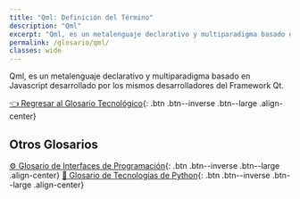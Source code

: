 ```yaml
---
title: "Qml: Definición del Término"
description: "Qml"
excerpt: "Qml, es un metalenguaje declarativo y multiparadigma basado en Javascript desarrollado por los mismos desarrolladores del Framework Qml."
permalink: /glosario/qml/
classes: wide
---
```


Qml, es un metalenguaje declarativo y multiparadigma basado en Javascript desarrollado por los mismos desarrolladores del Framework Qt.

[👈 Regresar al Glosario Tecnológico](/glosario/){: .btn .btn--inverse .btn--large .align-center}

## Otros Glosarios

[⚙ Glosario de Interfaces de Programación](/glosario/completo-tecnologias-python/){: .btn .btn--inverse .btn--large .align-center}
[🐍 Glosario de Tecnologías de Python](/glosario/completo-tecnologias-python/){: .btn .btn--inverse .btn--large .align-center}